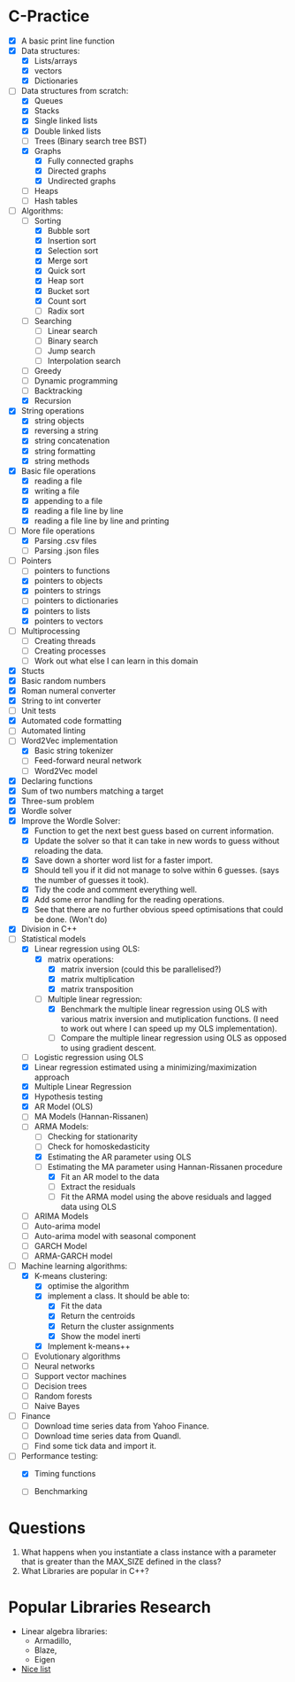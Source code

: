 # C-Practice

- [x] A basic print line function
- [x] Data structures:
    - [x] Lists/arrays
    - [x] vectors
    - [x] Dictionaries
- [ ] Data structures from scratch:
    - [x] Queues
    - [x] Stacks
    - [x] Single linked lists
    - [x] Double linked lists
    - [ ] Trees (Binary search tree BST)
    - [x] Graphs
        - [x] Fully connected graphs
        - [x] Directed graphs
        - [x] Undirected graphs 
    - [ ] Heaps
    - [ ] Hash tables
- [ ] Algorithms:
    - [ ] Sorting
        - [x] Bubble sort
        - [x] Insertion sort
        - [x] Selection sort
        - [x] Merge sort
        - [x] Quick sort
        - [x] Heap sort
        - [x] Bucket sort
        - [x] Count sort
        - [ ] Radix sort
    - [ ] Searching
        - [ ] Linear search
        - [ ] Binary search
        - [ ] Jump search
        - [ ] Interpolation search
    - [ ] Greedy
    - [ ] Dynamic programming
    - [ ] Backtracking
    - [x] Recursion
- [x] String operations
    - [x] string objects
    - [x] reversing a string
    - [x] string concatenation
    - [x] string formatting
    - [x] string methods
- [x] Basic file operations
    - [x] reading a file
    - [x] writing a file
    - [x] appending to a file
    - [x] reading a file line by line
    - [x] reading a file line by line and printing
- [ ] More file operations
    - [x] Parsing .csv files
    - [ ] Parsing .json files
- [ ] Pointers
    - [ ] pointers to functions
    - [x] pointers to objects
    - [x] pointers to strings
    - [ ] pointers to dictionaries
    - [x] pointers to lists
    - [x] pointers to vectors
- [ ] Multiprocessing
    - [ ] Creating threads
    - [ ] Creating processes
    - [ ] Work out what else I can learn in this domain
- [x] Stucts
- [x] Basic random numbers
- [x] Roman numeral converter
- [x] String to int converter
- [ ] Unit tests
- [x] Automated code formatting
- [ ] Automated linting
- [ ] Word2Vec implementation
    - [x] Basic string tokenizer
    - [ ] Feed-forward neural network
    - [ ] Word2Vec model
- [x] Declaring functions
- [x] Sum of two numbers matching a target
- [x] Three-sum problem
- [x] Wordle solver
- [x] Improve the Wordle Solver:
    - [x] Function to get the next best guess based on current information.
    - [x] Update the solver so that it can take in new words to guess without reloading the data.
    - [x] Save down a shorter word list for a faster import.
    - [x] Should tell you if it did not manage to solve within 6 guesses. (says the number of guesses it took).
    - [x] Tidy the code and comment everything well.
    - [x] Add some error handling for the reading operations.
    - [x] See that there are no further obvious speed optimisations that could be done.
(Won't do)
- [x] Division in C++
- [ ] Statistical models
    - [x] Linear regression using OLS:
        - [x] matrix operations:
            - [x] matrix inversion (could this be parallelised?)
            - [x] matrix multiplication
            - [x] matrix transposition
        - [ ] Multiple linear regression:
            - [x] Benchmark the multiple linear regression using OLS with various matrix inversion and mutiplication functions. (I need to work out where I can speed up my OLS implementation).
            - [ ] Compare the multiple linear regression using OLS as opposed to using gradient descent.
    - [ ] Logistic regression using OLS
    - [x] Linear regression estimated using a minimizing/maximization approach
    - [x] Multiple Linear Regression
    - [x] Hypothesis testing
    - [x] AR Model (OLS)
    - [ ] MA Models (Hannan-Rissanen)
    - [ ] ARMA Models:
        - [ ] Checking for stationarity
        - [ ] Check for homoskedasticity
        - [x] Estimating the AR parameter using OLS
        - [ ] Estimating the MA parameter using Hannan-Rissanen procedure
            - [x] Fit an AR model to the data
            - [ ] Extract the residuals
            - [ ] Fit the ARMA model using the above residuals and lagged data using OLS
    - [ ] ARIMA Models
    - [ ] Auto-arima model
    - [ ] Auto-arima model with seasonal component
    - [ ] GARCH Model
    - [ ] ARMA-GARCH model
- [ ] Machine learning algorithms:
    - [x] K-means clustering:
        - [x] optimise the algorithm
        - [x] implement a class. It should be able to:
            - [x] Fit the data
            - [x] Return the centroids
            - [x] Return the cluster assignments
            - [x] Show the model inerti
        - [x] Implement k-means++
    - [ ] Evolutionary algorithms
    - [ ] Neural networks
    - [ ] Support vector machines
    - [ ] Decision trees
    - [ ] Random forests
    - [ ] Naive Bayes
- [ ] Finance
    - [ ] Download time series data from Yahoo Finance.
    - [ ] Download time series data from Quandl.
    - [ ] Find some tick data and import it.
- [ ] Performance testing:
    - [x] Timing functions
    - [ ] Benchmarking
    

# Questions
1. What happens when you instantiate a class instance with a parameter that is greater than the MAX_SIZE defined in the class?
2. What Libraries are popular in C++?

# Popular Libraries Research
- Linear algebra libraries:
    - Armadillo,
    - Blaze,
    - Eigen
- [Nice list](https://github.com/fffaraz/awesome-cpp)
